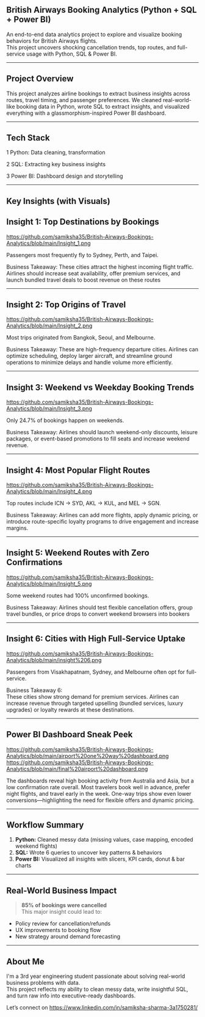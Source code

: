 ##  British Airways Booking Analytics (Python + SQL + Power BI)

An end-to-end data analytics project to explore and visualize booking behaviors for British Airways flights.  
This project uncovers shocking cancellation trends, top routes, and full-service usage with Python, SQL & Power BI.

---

## Project Overview
  
This project analyzes airline bookings to extract business insights across routes, travel timing, and passenger preferences. We cleaned real-world-like booking data in Python, wrote SQL to extract insights, and visualized everything with a glassmorphism-inspired Power BI dashboard.

---
 
 ## Tech Stack

 1 Python: Data cleaning, transformation
 
 2 SQL: Extracting key business insights
 
 3 Power BI: Dashboard design and storytelling
 
---

## Key Insights (with Visuals)

## Insight 1: **Top Destinations by Bookings**


 https://github.com/samiksha35/British-Airways-Bookings-Analytics/blob/main/Insight_1.png

Passengers most frequently fly to Sydney, Perth, and Taipei.

Business Takeaway:
These cities attract the highest incoming flight traffic.
Airlines should increase seat availability, offer premium services, and launch bundled travel deals to boost revenue on these routes

---

## Insight 2: **Top Origins of Travel**

https://github.com/samiksha35/British-Airways-Bookings-Analytics/blob/main/Insight_2.png 

Most trips originated from Bangkok, Seoul, and Melbourne.

Business Takeaway:
These are high-frequency departure cities.
Airlines can optimize scheduling, deploy larger aircraft, and streamline ground operations to minimize delays and handle volume more efficiently.

---

## Insight 3: **Weekend vs Weekday Booking Trends**

https://github.com/samiksha35/British-Airways-Bookings-Analytics/blob/main/Insight_3.png  

Only 24.7% of bookings happen on weekends.

Business Takeaway:
Airlines should launch weekend-only discounts, leisure packages, or event-based promotions to fill seats and increase weekend revenue.

---

## Insight 4: **Most Popular Flight Routes**

https://github.com/samiksha35/British-Airways-Bookings-Analytics/blob/main/Insight_4.png  

Top routes include ICN → SYD, AKL → KUL, and MEL → SGN.

Business Takeaway:
Airlines can add more flights, apply dynamic pricing, or introduce route-specific loyalty programs to drive engagement and increase margins.

---

## Insight 5: **Weekend Routes with Zero Confirmations**

https://github.com/samiksha35/British-Airways-Bookings-Analytics/blob/main/Insight_5.png  

Some weekend routes had 100% unconfirmed bookings.

Business Takeaway:
Airlines should test flexible cancellation offers, group travel bundles, or price drops to convert weekend browsers into bookers

---

## Insight 6: **Cities with High Full-Service Uptake**

https://github.com/samiksha35/British-Airways-Bookings-Analytics/blob/main/insight%206.png

Passengers from Visakhapatnam, Sydney, and Melbourne often opt for full-service.

Business Takeaway 6:  
These cities show strong demand for premium services. Airlines can increase revenue through targeted upselling (bundled services, luxury upgrades) or loyalty rewards at these destinations.
 
---

## Power BI Dashboard Sneak Peek

https://github.com/samiksha35/British-Airways-Bookings-Analytics/blob/main/airport%20one%20way%20dashboard.png
https://github.com/samiksha35/British-Airways-Bookings-Analytics/blob/main/final%20airport%20dashboard.png

The dashboards reveal high booking activity from Australia and Asia, but a low confirmation rate overall. Most travelers book well in advance, prefer night flights, and travel early in the week. One-way trips show even lower conversions—highlighting the need for flexible offers and dynamic pricing.

---

## Workflow Summary

1. **Python:** Cleaned messy data (missing values, case mapping, encoded weekend flights)
2. **SQL:** Wrote 6 queries to uncover key patterns & behaviors
3. **Power BI:** Visualized all insights with slicers, KPI cards, donut & bar charts

---

## Real-World Business Impact
>  **85% of bookings were cancelled**  
This major insight could lead to:
- Policy review for cancellation/refunds
- UX improvements to booking flow
- New strategy around demand forecasting

---

## About Me

I'm a 3rd year engineering student passionate about solving real-world business problems with data.  
This project reflects my ability to clean messy data, write insightful SQL, and turn raw info into executive-ready dashboards.

Let’s connect on https://www.linkedin.com/in/samiksha-sharma-3a1750281/


